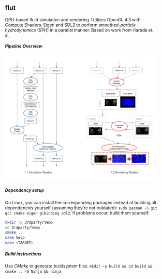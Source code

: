 ## flut

GPU-based fluid simulation and rendering. Utilizes OpenGL 4.3 with Compute Shaders, Eigen and SDL2 to perform _smoothed-particle hydrodynamics_ (SPH) in a parallel manner. Based on work from Harada et. al.

##### Pipeline Overview

![overview](pipeline.png)

##### Dependency setup

On Linux, you can install the corresponding packages instead of building all dependencies yourself (assuming they're not outdated): `sudo pacman -S git gcc cmake eigen glbinding sdl2`.
If problems occur, build them yourself:
```bash
mkdir -p 3rdparty/temp
cd 3rdparty/temp
cmake ..
make help
make <TARGET>
```

##### Build Instructions

Use _CMake_ to generate buildsystem files.
`mkdir -p build && cd build && cmake .. -G Ninja && ninja`
